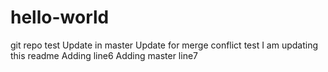 # hello-world
git repo test
Update in master
Update for merge conflict test
I am updating this readme
Adding line6
Adding master line7
